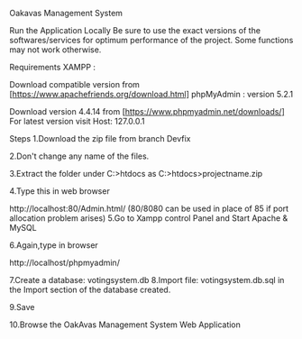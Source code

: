 Oakavas Management System

Run the Application Locally
Be sure to use the exact versions of the softwares/services for optimum performance of the project.
Some functions may not work otherwise.

Requirements
XAMPP :

Download compatible version from [https://www.apachefriends.org/download.html] 
phpMyAdmin : version 5.2.1

Download version 4.4.14 from [https://www.phpmyadmin.net/downloads/]
For latest version visit
Host: 127.0.0.1

Steps
1.Download the zip file from branch Devfix

2.Don't change any name of the files.

3.Extract the folder under C:>htdocs as C:>htdocs>projectname.zip

4.Type this in web browser

http://localhost:80/Admin.html/ (80/8080 can be used in place of 85 if port allocation problem arises)
5.Go to Xampp control Panel and Start Apache & MySQL

6.Again,type in browser

http://localhost/phpmyadmin/

7.Create a database: votingsystem.db
8.Import file: votingsystem.db.sql in the Import section of the database created.

9.Save

10.Browse the OakAvas Management System Web Application

